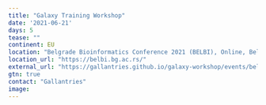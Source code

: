 ```yaml
---
title: "Galaxy Training Workshop"
date: '2021-06-21'
days: 5
tease: ""
continent: EU
location: "Belgrade Bioinformatics Conference 2021 (BELBI), Online, Belgrade, Serbia"
location_url: "https://belbi.bg.ac.rs/"
external_url: "https://gallantries.github.io/galaxy-workshop/events/belbi-2021.html"
gtn: true
contact: "Gallantries"
image: 
---
```

